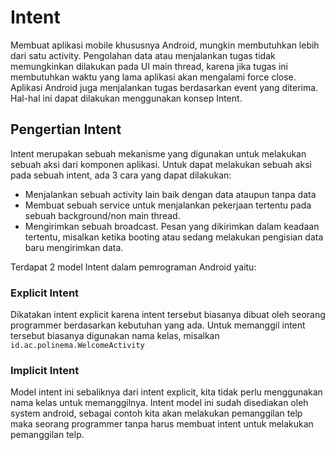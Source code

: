 # Intent

Membuat aplikasi mobile khususnya Android, mungkin membutuhkan lebih dari satu
activity. Pengolahan data atau menjalankan tugas tidak memungkinkan dilakukan
pada UI main thread, karena jika tugas ini membutuhkan waktu yang lama aplikasi
akan mengalami force close. Aplikasi Android juga menjalankan tugas berdasarkan
event yang diterima. Hal-hal ini dapat dilakukan menggunakan konsep Intent.

## Pengertian Intent

Intent merupakan sebuah mekanisme yang digunakan untuk melakukan sebuah aksi
dari komponen aplikasi. Untuk dapat melakukan sebuah aksi pada sebuah intent,
ada 3 cara yang dapat dilakukan:

- Menjalankan sebuah activity lain baik dengan data ataupun tanpa data
- Membuat sebuah service untuk menjalankan pekerjaan tertentu pada sebuah
 background/non main thread.
- Mengirimkan sebuah broadcast. Pesan yang dikirimkan dalam keadaan tertentu,
 misalkan ketika booting atau sedang melakukan pengisian data baru mengirimkan
 data.

Terdapat 2 model Intent dalam pemrograman Android yaitu:

### Explicit Intent

Dikatakan intent explicit karena intent tersebut biasanya dibuat oleh seorang
programmer berdasarkan kebutuhan yang ada. Untuk memanggil intent tersebut
biasanya digunakan nama kelas, misalkan `id.ac.polinema.WelcomeActivity`

### Implicit Intent

Model intent ini sebaliknya dari intent explicit, kita tidak perlu menggunakan
nama kelas untuk memanggilnya. Intent model ini sudah disediakan oleh system
android, sebagai contoh kita akan melakukan pemanggilan telp maka seorang
programmer tanpa harus membuat intent untuk melakukan pemanggilan telp.
